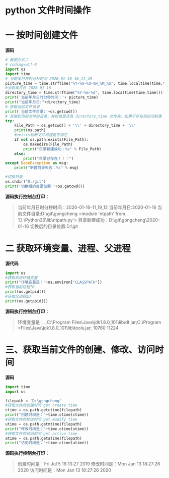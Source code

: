 # python 文件时间操作

# 一 按时间创建文件

**源码**

```python
# 截图方式二
# coding=utf-8
import os
import time
# 当前年月日时分秒时间 2020-01-16-10_11_49
picture_time = time.strftime("%Y-%m-%d-%H_%M_%S", time.localtime(time.time()))
#当前年月日 2020-01-16
directory_time = time.strftime("%Y-%m-%d", time.localtime(time.time()))
print('当前年月日时分秒时间：'+ picture_time)
print("当前年月日:"+directory_time)
# 获取当前文件目录
print('当前文件目录:'+os.getcwd())
# 获取到当前文件的目录，并检查是否有 directory_time 文件夹，如果不存在则自动新建 directory_time 文件
try:
    File_Path = os.getcwd() + '\\' + directory_time + '\\'
    print(os.path) 
    #exists判断文件路径是否存在
    if not os.path.exists(File_Path):
        os.makedirs(File_Path)
        print("目录新建成功：%s" % File_Path)
    else:
        print("目录已存在！！！")
except BaseException as msg:
    print("新建目录失败：%s" % msg)

#切换目录
os.chdir("D:/git")
print('切换后的目录位置:'+os.getcwd())
```

**源码执行控制台打印：**

> 当前年月日时分秒时间：2020-01-16-11_19_12
> 当前年月日:2020-01-16
> 当前文件目录:D:\git\gongcheng
> <module 'ntpath' from 'D:\Python36\lib\ntpath.py'>
> 目录新建成功：D:\git\gongcheng\2020-01-16
> 切换后的目录位置:D:\git

# 二 获取环境变量、进程、父进程

**源代码**

```python
import os
#获取系统环境变量
print("环境变量是："+os.environ["CLASSPATH"])
#获取当前进程ID
print(os.getpid())
#获取父进程ID
print(os.getppid()) 
```

**源码执行控制台打印：**

> 环境变量是：.;C:\Program Files\Java\jdk1.8.0_101\lib\dt.jar;C:\Program >Files\Java\jdk1.8.0_101\lib\tools.jar;
> 10760
> 11224

# 三、获取当前文件的创建、修改、访问时间

**源码**

```python
import time
import os

filepath = 'D:\gongcheng'
#获取文件的创建时间 get create time
ctime = os.path.getctime(filepath)
print("创建时间是："+time.ctime(ctime))
#获取文件的修改时间 get modify time
utime = os.path.getmtime(filepath)
print("修改时间是："+time.ctime(utime))
#获取文件的访问时间 get active time
atime = os.path.getatime(filepath)
print("访问时间是："+time.ctime(atime))
```

**源码执行控制台打印：**

> 创建时间是：Fri Jul 5 19:13:27 2019
> 修改时间是：Mon Jan 13 18:27:26 2020
> 访问时间是：Mon Jan 13 18:27:26 2020